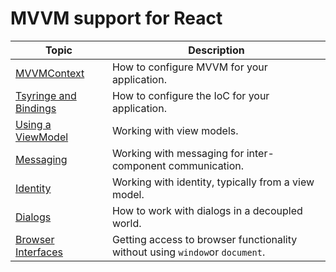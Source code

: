 # MVVM support for React

| Topic | Description |
| ------- | ----------- |
| [MVVMContext](./mvvm-context.md) | How to configure MVVM for your application. |
| [Tsyringe and Bindings](./tsyringe.md) | How to configure the IoC for your application. |
| [Using a ViewModel](./using-view-model.md) | Working with view models. |
| [Messaging](./messaging.md) | Working with messaging for inter-component communication. |
| [Identity](./identity.md) | Working with identity, typically from a view model. |
| [Dialogs](./dialogs.md) | How to work with dialogs in a decoupled world. |
| [Browser Interfaces](./browser.md) | Getting access to browser functionality without using `window`or `document`. |
